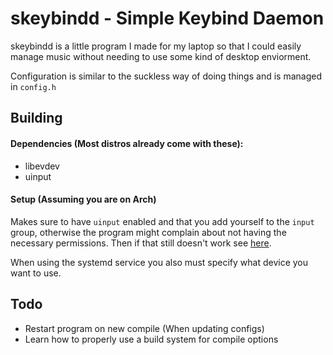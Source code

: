 # skeybindd - Simple Keybind Daemon

skeybindd is a little program I made for my laptop so that I could easily manage music without needing to use some kind of desktop enviorment.

Configuration is similar to the suckless way of doing things and is managed in `config.h`

## Building

#### Dependencies (Most distros already come with these):

- libevdev
- uinput

#### Setup (Assuming you are on Arch)

Makes sure to have `uinput` enabled and that you add yourself to the `input` group, otherwise the program might complain about not having the necessary permissions. Then if that still doesn't work see [here](https://bbs.archlinux.org/viewtopic.php?pid=821783#p821783).

When using the systemd service you also must specify what device you want to use.

## Todo

- Restart program on new compile (When updating configs)
- Learn how to properly use a build system for compile options 